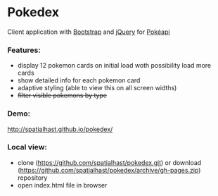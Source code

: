Pokedex
=======

Client application with [Bootstrap](http://getbootstrap.com/) and [jQuery](https://jquery.com/) for [Pokéapi](http://pokeapi.co/)

### Features:
* display 12 pokemon cards on initial load woth possibility load more cards
* show detailed info for each pokemon card
* adaptive styling (able to view this on all screen widths)
* ~~filter visible pokemons by type~~

### Demo:
http://spatialhast.github.io/pokedex/

### Local view:
* clone (https://github.com/spatialhast/pokedex.git) or download (https://github.com/spatialhast/pokedex/archive/gh-pages.zip) repository
* open index.html file in browser